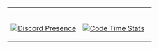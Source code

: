 <table width="100%"> 
  <tr>
  <td width="50%">
    
&nbsp; <br> [![Discord Presence](https://lanyard.cnrad.dev/api/468812867194322945)](https://discord.com/users/468812867194322945)
    
  </td>
  <td width="50%">
    
&nbsp; <br> [![Code Time Stats](https://github-readme-stats.vercel.app/api/wakatime?username=bork0038&show_icons=true&bg_color=1A1C1F&hide_border=true&text_color=fff&title_color=fff&langs_count=5&line_height=33)]()
<br />

    
  </td>
</table>
